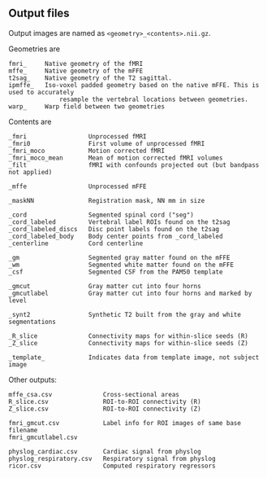 ## Output files

Output images are named as `<geometry>_<contents>.nii.gz`.

Geometries are

    fmri_     Native geometry of the fMRI
    mffe_     Native geometry of the mFFE
    t2sag_    Native geometry of the T2 sagittal.
    ipmffe_   Iso-voxel padded geometry based on the native mFFE. This is used to accurately 
                  resample the vertebral locations between geometries.
    warp_     Warp field between two geometries

Contents are

    _fmri                 Unprocessed fMRI
    _fmri0                First volume of unprocessed fMRI
    _fmri_moco            Motion corrected fMRI
    _fmri_moco_mean       Mean of motion corrected fMRI volumes
    _filt                 fMRI with confounds projected out (but bandpass not applied)
    
    _mffe                 Unprocessed mFFE
    
    _maskNN               Registration mask, NN mm in size
    
    _cord                 Segmented spinal cord ("seg")
    _cord_labeled         Vertebral label ROIs found on the t2sag
    _cord_labeled_discs   Disc point labels found on the t2sag
    _cord_labeled_body    Body center points from _cord_labeled
    _centerline           Cord centerline
    
    _gm                   Segmented gray matter found on the mFFE
    _wm                   Segmented white matter found on the mFFE
    _csf                  Segmented CSF from the PAM50 template
    
    _gmcut                Gray matter cut into four horns
    _gmcutlabel           Gray matter cut into four horns and marked by level
    
    _synt2                Synthetic T2 built from the gray and white segmentations
    
    _R_slice              Connectivity maps for within-slice seeds (R)
    _Z_slice              Connectivity maps for within-slice seeds (Z)
    
    _template_            Indicates data from template image, not subject image

Other outputs:

    mffe_csa.csv              Cross-sectional areas
    R_slice.csv               ROI-to-ROI connectivity (R)
    Z_slice.csv               ROI-to-ROI connectivity (Z)
    
    fmri_gmcut.csv            Label info for ROI images of same base filename
    fmri_gmcutlabel.csv
    
    physlog_cardiac.csv       Cardiac signal from physlog
    physlog_respiratory.csv   Respiratory signal from physlog
    ricor.csv                 Computed respiratory regressors

